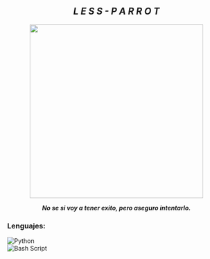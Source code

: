 <h2 align="center"><i>L E S S - P A R R O T</i></h2>

<p align="center">
  <img width="400px" src="https://i.pinimg.com/564x/08/0c/0c/080c0c12cb6359c3c60541729b6d6f5f.jpg">
</p>


<p align="center"><i><b>No se si voy a tener exito, pero aseguro intentarlo.</b></i></p>

### Lenguajes:

<img src="https://img.shields.io/badge/Python-yellow" align="left"
     alt="Python">
<br>
<img src="https://img.shields.io/badge/Bash Script-yellow" align="left"
     alt="Bash Script">

